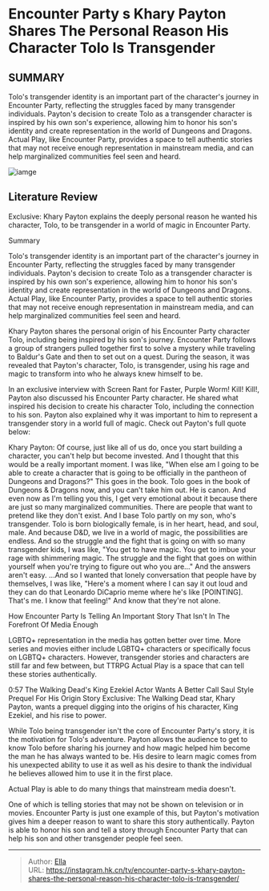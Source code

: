 # Encounter Party s Khary Payton Shares The Personal Reason His Character Tolo Is Transgender


## SUMMARY 



  Tolo&#39;s transgender identity is an important part of the character&#39;s journey in Encounter Party, reflecting the struggles faced by many transgender individuals.   Payton&#39;s decision to create Tolo as a transgender character is inspired by his own son&#39;s experience, allowing him to honor his son&#39;s identity and create representation in the world of Dungeons and Dragons.   Actual Play, like Encounter Party, provides a space to tell authentic stories that may not receive enough representation in mainstream media, and can help marginalized communities feel seen and heard.  

![iamge]()

## Literature Review

Exclusive: Khary Payton explains the deeply personal reason he wanted his character, Tolo, to be transgender in a world of magic in Encounter Party.


Summary

  Tolo&#39;s transgender identity is an important part of the character&#39;s journey in Encounter Party, reflecting the struggles faced by many transgender individuals.   Payton&#39;s decision to create Tolo as a transgender character is inspired by his own son&#39;s experience, allowing him to honor his son&#39;s identity and create representation in the world of Dungeons and Dragons.   Actual Play, like Encounter Party, provides a space to tell authentic stories that may not receive enough representation in mainstream media, and can help marginalized communities feel seen and heard.  





Khary Payton shares the personal origin of his Encounter Party character Tolo, including being inspired by his son&#39;s journey. Encounter Party follows a group of strangers pulled together first to solve a mystery while traveling to Baldur&#39;s Gate and then to set out on a quest. During the season, it was revealed that Payton&#39;s character, Tolo, is transgender, using his rage and magic to transform into who he always knew himself to be.




In an exclusive interview with Screen Rant for Faster, Purple Worm! Kill! Kill!, Payton also discussed his Encounter Party character. He shared what inspired his decision to create his character Tolo, including the connection to his son. Payton also explained why it was important to him to represent a transgender story in a world full of magic. Check out Payton&#39;s full quote below:


Khary Payton: Of course, just like all of us do, once you start building a character, you can&#39;t help but become invested. And I thought that this would be a really important moment. I was like, &#34;When else am I going to be able to create a character that is going to be officially in the pantheon of Dungeons and Dragons?&#34; This goes in the book. Tolo goes in the book of Dungeons &amp; Dragons now, and you can&#39;t take him out. He is canon.
And even now as I&#39;m telling you this, I get very emotional about it because there are just so many marginalized communities. There are people that want to pretend like they don&#39;t exist. And I base Tolo partly on my son, who&#39;s transgender. Tolo is born biologically female, is in her heart, head, and soul, male.
And because D&amp;D, we live in a world of magic, the possibilities are endless. And so the struggle and the fight that is going on with so many transgender kids, I was like, &#34;You get to have magic. You get to imbue your rage with shimmering magic. The struggle and the fight that goes on within yourself when you&#39;re trying to figure out who you are...&#34; And the answers aren&#39;t easy.
...And so I wanted that lonely conversation that people have by themselves, I was like, &#34;Here&#39;s a moment where I can say it out loud and they can do that Leonardo DiCaprio meme where he&#39;s like [POINTING]. That&#39;s me. I know that feeling!&#34; And know that they&#39;re not alone.






 How Encounter Party Is Telling An Important Story That Isn&#39;t In The Forefront Of Media Enough 
                                                                

LGBTQ&#43; representation in the media has gotten better over time. More series and movies either include LGBTQ&#43; characters or specifically focus on LGBTQ&#43; characters. However, transgender stories and characters are still far and few between, but TTRPG Actual Play is a space that can tell these stories authentically.

  0:57                       The Walking Dead&#39;s King Ezekiel Actor Wants A Better Call Saul Style Prequel For His Origin Story   Exclusive: The Walking Dead star, Khary Payton, wants a prequel digging into the origins of his character, King Ezekiel, and his rise to power.   

While Tolo being transgender isn&#39;t the core of Encounter Party&#39;s story, it is the motivation for Tolo&#39;s adventure. Payton allows the audience to get to know Tolo before sharing his journey and how magic helped him become the man he has always wanted to be. His desire to learn magic comes from his unexpected ability to use it as well as his desire to thank the individual he believes allowed him to use it in the first place.






Actual Play is able to do many things that mainstream media doesn&#39;t.




One of which is telling stories that may not be shown on television or in movies. Encounter Party is just one example of this, but Payton&#39;s motivation gives him a deeper reason to want to share this story authentically. Payton is able to honor his son and tell a story through Encounter Party that can help his son and other transgender people feel seen.



---

> Author: [Ella](https://instagram.hk.cn/)  
> URL: https://instagram.hk.cn/tv/encounter-party-s-khary-payton-shares-the-personal-reason-his-character-tolo-is-transgender/  

